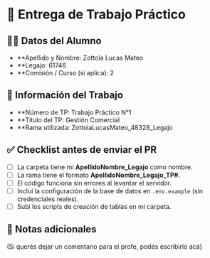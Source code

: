 # 📌 Entrega de Trabajo Práctico

## 🧑‍🎓 Datos del Alumno
- **Apellido y Nombre: Zottola Lucas Mateo
- **Legajo: 61746
- **Comisión / Curso (si aplica): 2  

## 📘 Información del Trabajo
- **Número de TP: Trabajo Práctico N°1
- **Título del TP: Gestión Comercial
- **Rama utilizada: ZottolaLucasMateo_48328_Legajo

## ✅ Checklist antes de enviar el PR
- [ ] La carpeta tiene mi **ApellidoNombre_Legajo** como nombre.  
- [ ] La rama tiene el formato **ApellidoNombre_Legajo_TP#**.  
- [ ] El código funciona sin errores al levantar el servidor.  
- [ ] Incluí la configuración de la base de datos en `.env.example` (sin credenciales reales).  
- [ ] Subí los scripts de creación de tablas en mi carpeta.  

## 📝 Notas adicionales
(Si querés dejar un comentario para el profe, podés escribirlo acá)
